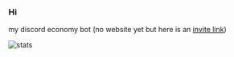 ### Hi

my discord economy bot (no website yet but here is an [invite link](https://discord.com/api/oauth2/authorize?client_id=832717090968043530&permissions=117760&scope=bot))

![stats](https://github-readme-stats.vercel.app/api?username=kev-in123&show_icons=true&include_all_commits=true&count_private=true&hide=stars&theme=vue-dark)
